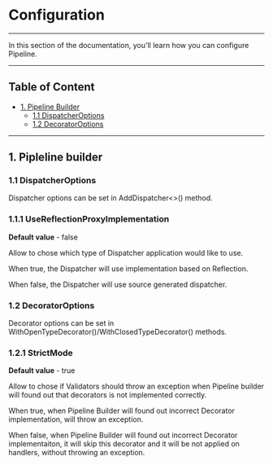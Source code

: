 # Configuration
------

In this section of the documentation, you'll learn how you can configure Pipeline.

-----

## Table of Content 

- [1. Pipeline Builder](#1-pipeline-builder)
  - [1.1 DispatcherOptions](#11-dispatcheroptions)
  - [1.2 DecoratorOptions](#12-decoratoroptions)

------

## 1. Pipleline builder

### 1.1 DispatcherOptions

Dispatcher options can be set in AddDispatcher<>() method.

### 1.1.1 UseReflectionProxyImplementation

<b>Default value</b> - false

Allow to chose which type of Dispatcher application would like to use.

When true, the Dispatcher will use implementation based on Reflection.

When false, the Dispatcher will use source generated dispatcher.

### 1.2 DecoratorOptions

Decorator options can be set in WithOpenTypeDecorator()/WithClosedTypeDecorator() methods.

### 1.2.1 StrictMode
<b>Default value</b> - true

Allow to chose if Validators should throw an exception when Pipeline builder will found out that decorators is not implemented correctly.

When true, when Pipeline Builder will found out incorrect Decorator implementation, will throw an exception.

When false, when Pipeline Builder will found out incorrect Decorator implementaiton, it will skip this decorator and it will be not applied on handlers, without throwing an exception.


